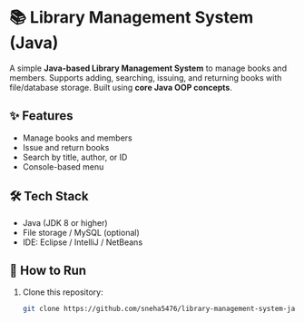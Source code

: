 # 📚 Library Management System (Java)

A simple **Java-based Library Management System** to manage books and members. Supports adding, searching, issuing, and returning books with file/database storage. Built using **core Java OOP concepts**.

## ✨ Features
- Manage books and members  
- Issue and return books  
- Search by title, author, or ID  
- Console-based menu  

## 🛠️ Tech Stack
- Java (JDK 8 or higher)  
- File storage / MySQL (optional)  
- IDE: Eclipse / IntelliJ / NetBeans  

## 🚀 How to Run
1. Clone this repository:
   ```bash
   git clone https://github.com/sneha5476/library-management-system-java.git
